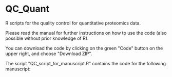 # QC_Quant
R scripts for the quality control for quantitative proteomics data.

Please read the manual for further instructions on how to use the code (also possible without prior knowledge of R).

You can download the code by clicking on the green "Code" button on the upper right, and choose "Download ZIP".

The script "QC_script_for_manuscript.R" contains the code for the following manuscript:


